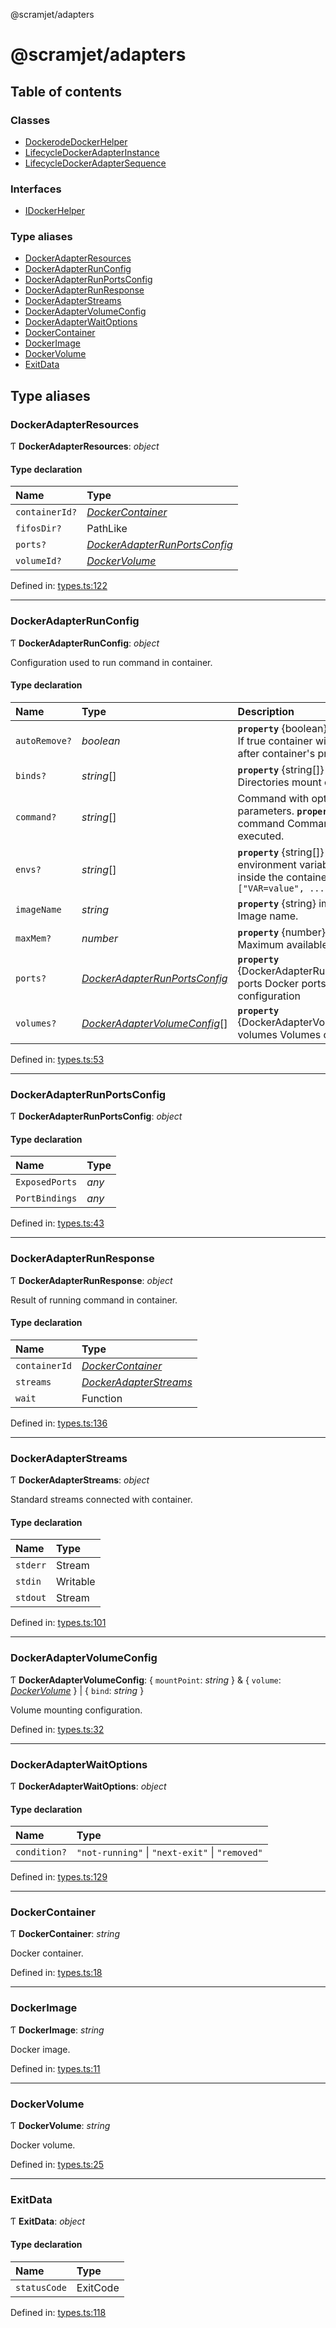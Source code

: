 @scramjet/adapters

# @scramjet/adapters

## Table of contents

### Classes

- [DockerodeDockerHelper](classes/dockerodedockerhelper.md)
- [LifecycleDockerAdapterInstance](classes/lifecycledockeradapterinstance.md)
- [LifecycleDockerAdapterSequence](classes/lifecycledockeradaptersequence.md)

### Interfaces

- [IDockerHelper](interfaces/idockerhelper.md)

### Type aliases

- [DockerAdapterResources](README.md#dockeradapterresources)
- [DockerAdapterRunConfig](README.md#dockeradapterrunconfig)
- [DockerAdapterRunPortsConfig](README.md#dockeradapterrunportsconfig)
- [DockerAdapterRunResponse](README.md#dockeradapterrunresponse)
- [DockerAdapterStreams](README.md#dockeradapterstreams)
- [DockerAdapterVolumeConfig](README.md#dockeradaptervolumeconfig)
- [DockerAdapterWaitOptions](README.md#dockeradapterwaitoptions)
- [DockerContainer](README.md#dockercontainer)
- [DockerImage](README.md#dockerimage)
- [DockerVolume](README.md#dockervolume)
- [ExitData](README.md#exitdata)

## Type aliases

### DockerAdapterResources

Ƭ **DockerAdapterResources**: *object*

#### Type declaration

| Name | Type |
| :------ | :------ |
| `containerId?` | [*DockerContainer*](README.md#dockercontainer) |
| `fifosDir?` | PathLike |
| `ports?` | [*DockerAdapterRunPortsConfig*](README.md#dockeradapterrunportsconfig) |
| `volumeId?` | [*DockerVolume*](README.md#dockervolume) |

Defined in: [types.ts:122](https://github.com/scramjet-cloud-platform/scramjet-csi-dev/blob/8f44413a/packages/adapters/src/types.ts#L122)

___

### DockerAdapterRunConfig

Ƭ **DockerAdapterRunConfig**: *object*

Configuration used to run command in container.

#### Type declaration

| Name | Type | Description |
| :------ | :------ | :------ |
| `autoRemove?` | *boolean* | **`property`** {boolean} autoRemove If true container will be removed after container's process exit. |
| `binds?` | *string*[] | **`property`** {string[]} binds Directories mount configuration. |
| `command?` | *string*[] | Command with optional parameters.  **`property`** {string[]} command Command to be executed. |
| `envs?` | *string*[] | **`property`** {string[]} envs A list of environment variables to set inside the container in the form ```["VAR=value", ...]``` |
| `imageName` | *string* | **`property`** {string} imageName Image name. |
| `maxMem?` | *number* | **`property`** {number} maxMem Maximum available memory. |
| `ports?` | [*DockerAdapterRunPortsConfig*](README.md#dockeradapterrunportsconfig) | **`property`** {DockerAdapterRunPortsConfig} ports Docker ports configuration |
| `volumes?` | [*DockerAdapterVolumeConfig*](README.md#dockeradaptervolumeconfig)[] | **`property`** {DockerAdapterVolumeConfig[]} volumes Volumes configuration. |

Defined in: [types.ts:53](https://github.com/scramjet-cloud-platform/scramjet-csi-dev/blob/8f44413a/packages/adapters/src/types.ts#L53)

___

### DockerAdapterRunPortsConfig

Ƭ **DockerAdapterRunPortsConfig**: *object*

#### Type declaration

| Name | Type |
| :------ | :------ |
| `ExposedPorts` | *any* |
| `PortBindings` | *any* |

Defined in: [types.ts:43](https://github.com/scramjet-cloud-platform/scramjet-csi-dev/blob/8f44413a/packages/adapters/src/types.ts#L43)

___

### DockerAdapterRunResponse

Ƭ **DockerAdapterRunResponse**: *object*

Result of running command in container.

#### Type declaration

| Name | Type |
| :------ | :------ |
| `containerId` | [*DockerContainer*](README.md#dockercontainer) |
| `streams` | [*DockerAdapterStreams*](README.md#dockeradapterstreams) |
| `wait` | Function |

Defined in: [types.ts:136](https://github.com/scramjet-cloud-platform/scramjet-csi-dev/blob/8f44413a/packages/adapters/src/types.ts#L136)

___

### DockerAdapterStreams

Ƭ **DockerAdapterStreams**: *object*

Standard streams connected with container.

#### Type declaration

| Name | Type |
| :------ | :------ |
| `stderr` | Stream |
| `stdin` | Writable |
| `stdout` | Stream |

Defined in: [types.ts:101](https://github.com/scramjet-cloud-platform/scramjet-csi-dev/blob/8f44413a/packages/adapters/src/types.ts#L101)

___

### DockerAdapterVolumeConfig

Ƭ **DockerAdapterVolumeConfig**: { `mountPoint`: *string*  } & { `volume`: [*DockerVolume*](README.md#dockervolume)  } \| { `bind`: *string*  }

Volume mounting configuration.

Defined in: [types.ts:32](https://github.com/scramjet-cloud-platform/scramjet-csi-dev/blob/8f44413a/packages/adapters/src/types.ts#L32)

___

### DockerAdapterWaitOptions

Ƭ **DockerAdapterWaitOptions**: *object*

#### Type declaration

| Name | Type |
| :------ | :------ |
| `condition?` | ``"not-running"`` \| ``"next-exit"`` \| ``"removed"`` |

Defined in: [types.ts:129](https://github.com/scramjet-cloud-platform/scramjet-csi-dev/blob/8f44413a/packages/adapters/src/types.ts#L129)

___

### DockerContainer

Ƭ **DockerContainer**: *string*

Docker container.

Defined in: [types.ts:18](https://github.com/scramjet-cloud-platform/scramjet-csi-dev/blob/8f44413a/packages/adapters/src/types.ts#L18)

___

### DockerImage

Ƭ **DockerImage**: *string*

Docker image.

Defined in: [types.ts:11](https://github.com/scramjet-cloud-platform/scramjet-csi-dev/blob/8f44413a/packages/adapters/src/types.ts#L11)

___

### DockerVolume

Ƭ **DockerVolume**: *string*

Docker volume.

Defined in: [types.ts:25](https://github.com/scramjet-cloud-platform/scramjet-csi-dev/blob/8f44413a/packages/adapters/src/types.ts#L25)

___

### ExitData

Ƭ **ExitData**: *object*

#### Type declaration

| Name | Type |
| :------ | :------ |
| `statusCode` | ExitCode |

Defined in: [types.ts:118](https://github.com/scramjet-cloud-platform/scramjet-csi-dev/blob/8f44413a/packages/adapters/src/types.ts#L118)
